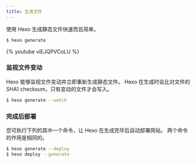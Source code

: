 ```yaml
---
title: 生成文件
---
```


使用 Hexo 生成静态文件快速而且简单。

```bash
$ hexo generate
```

{% youtube viEJQPVCoLU %}

### 监视文件变动

Hexo 能够监视文件变动并立即重新生成静态文件。 Hexo 在生成时会比对文件的 SHA1 checksum，只有变动的文件才会写入。

```bash
$ hexo generate --watch
```

### 完成后部署

您可执行下列的其中一个命令，让 Hexo 在生成完毕后自动部署网站。 两个命令的作用是相同的。

```bash
$ hexo generate --deploy
$ hexo deploy --generate
```
